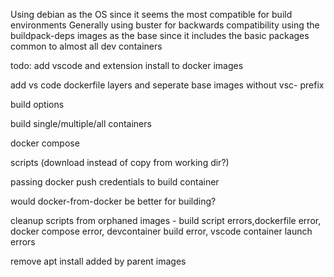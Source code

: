 Using debian as the OS since it seems the most compatible for build environments
Generally using buster for backwards compatibility
using the buildpack-deps images as the base since it includes the basic packages common to almost all dev containers

todo: 
add vscode and extension install to docker images

add vs code dockerfile layers and seperate base images without vsc- prefix

build options

build single/multiple/all containers

docker compose

scripts (download instead of copy from working dir?)

passing docker push credentials to build container

would docker-from-docker be better for building?

cleanup scripts from orphaned images - build script errors,dockerfile error, docker compose error, devcontainer build error, vscode container launch errors

remove apt install added by parent images